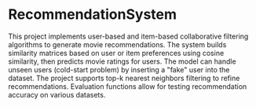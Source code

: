 # RecommendationSystem

This project implements user-based and item-based collaborative filtering algorithms to generate movie recommendations. The system builds similarity matrices based on user or item preferences using cosine similarity, then predicts movie ratings for users. The model can handle unseen users (cold-start problem) by inserting a "fake" user into the dataset. The project supports top-k nearest neighbors filtering to refine recommendations. Evaluation functions allow for testing recommendation accuracy on various datasets.
